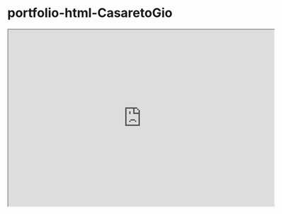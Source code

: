 # portfolio-html-CasaretoGio
<iframe src="https://github.com/GiovanniCLC/portfolio-html-CasaretoGio/index.html" width="600" height="400"></iframe>
